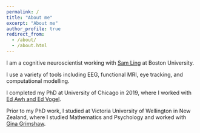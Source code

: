 ```yaml
---
permalink: /
title: "About me"
excerpt: "About me"
author_profile: true
redirect_from: 
  - /about/
  - /about.html
---
```


I am a cognitive neuroscientist working with [Sam Ling](<https://sites.bu.edu/vision/>) at Boston University. 

I use a variety of tools including EEG, functional MRI, eye tracking, and computational modelling. 

I completed my PhD at University of Chicago in 2019, where I worked with [Ed Awh and Ed Vogel](<https://awhvogellab.com/>).

Prior to my PhD work, I studied at Victoria University of Wellington in New Zealand, where I studied Mathematics and Psychology and worked with [Gina Grimshaw](<https://canlabvuw.wordpress.com/>). 

